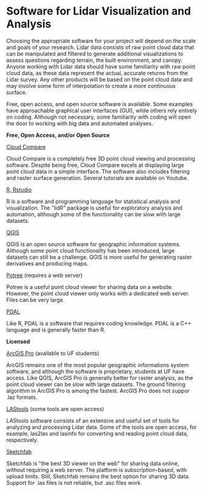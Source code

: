 # Software for Lidar Visualization and Analysis

Choosing the appropriate software for your project will depend on the scale and goals of your research.
Lidar data consists of raw point cloud data that can be manipulated and filtered to generate additional
visualizations to assess questions regarding terrain, the built environment, and canopy. Anyone working
with Lidar data should have some familiarity with raw point cloud data, as these data represent the actual,
accurate returns from the Lidar survey. Any other products will be based on the point cloud data and may
involve some form of interpolation to create a more continuous surface.

Free, open access, and open source software is available. Some examples have approachable graphical user
interfaces (GUI), while others rely entirely on coding. Although not necessary, some familiarity with coding
will open the door to working with big data and automated analyses.

**Free, Open Access, and/or Open Source**

[Cloud Compare](https://www.danielgm.net/cc)

Cloud Compare is a completely free 3D point cloud viewing and processing software. Despite being free,
Cloud Compare excels at displaying large point cloud data in a simple interface. The software also includes
filtering and raster surface generation. Several tutorials are available on Youtube.

[R, Rstudio](https://posit.co/download/rstudio-desktop)

R is a software and programming language for statistical analysis and visualization. The "lidR" package is useful
for exploratory analysis and automation, although some of the functionality can be slow with large datasets.

[QGIS](https://qgis.org/en/site)

QGIS is an open source software for geographic information systems. Although some point cloud functionality
has been introduced, large datasets can still be a challenge. QGIS is more useful for generating raster derivatives and producing maps.

[Potree](https://github.com/potree/potree) (requires a web server)

Potree is a useful point cloud viewer for sharing data on a website. However, the point cloud viewer only
works with a dedicated web server. Files can be very large.

[PDAL](https://pdal.io/en/2.6.0)

Like R, PDAL is a software that requires coding knowledge. PDAL is a C++ language and is generally faster than R.

**Licensed**

[ArcGIS Pro](https://www.geoplan.ufl.edu/software/arcgis-pro) (available to UF students)

ArcGIS remains one of the most popular geographic informations system software, and although the software is
proprietary, students at UF have access. Like QGIS, ArcGIS Pro is generally better for raster analysis, as the point cloud viewer can be slow with large datasets. The ground filtering algorithm in ArcGIS Pro is among the fastest. ArcGIS Pro does not suppor .laz formats.

[LAStools](https://lastools.github.io/) (some tools are open access)

LAStools software consists of an extensive and useful set of tools for analyzing and processing Lidar data.
Some of the tools are open access, for example, las2las and lasinfo for converting and reading point cloud
data, respectively.

[Sketchfab](https://sketchfab.com)

Sketchfab is "the best 3D viewer on the web" for sharing data online, without requiring a web server. The platform is subscription-based, with upload limits. Still, Sketchfab remains the best option for sharing 3D data. Support for .las files is not reliable, but .asc files work.
